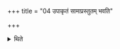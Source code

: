 +++
title = "04 उपाकृतं सामाप्रस्तुतम् भवति"

+++

<details><summary>थिते</summary>

उपाकृतं सामाप्रस्तुतं भवति ४
</details>
